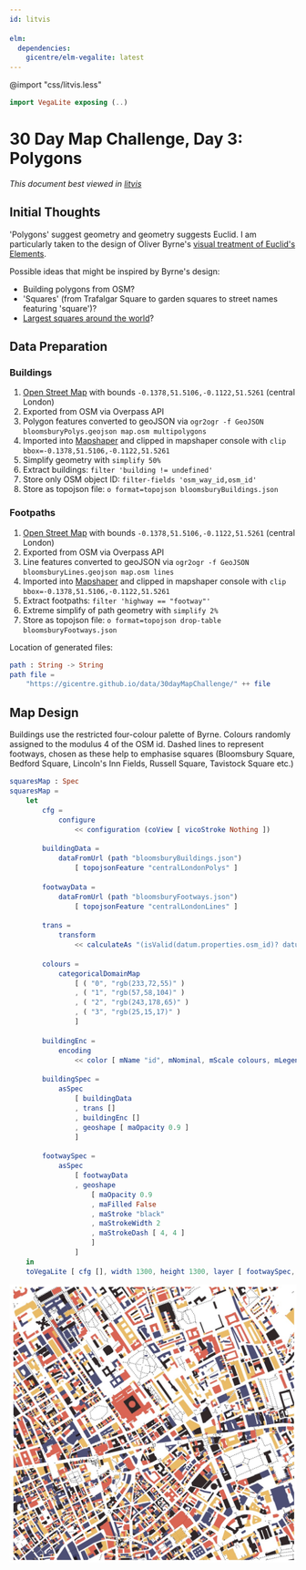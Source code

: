 ```yaml
---
id: litvis

elm:
  dependencies:
    gicentre/elm-vegalite: latest
---
```


@import "css/litvis.less"

```elm {l=hidden}
import VegaLite exposing (..)
```

# 30 Day Map Challenge, Day 3: Polygons

_This document best viewed in [litvis](https://github.com/gicentre/litvis)_

## Initial Thoughts

'Polygons' suggest geometry and geometry suggests Euclid. I am particularly taken to the design of Oliver Byrne's [visual treatment of Euclid's Elements](https://www.math.ubc.ca/~cass/euclid/byrne.html).

Possible ideas that might be inspired by Byrne's design:

- Building polygons from OSM?
- 'Squares' (from Trafalgar Square to garden squares to street names featuring 'square')?
- [Largest squares around the world](https://en.wikipedia.org/wiki/List_of_city_squares_by_size)?

## Data Preparation

### Buildings

1. [Open Street Map](https://www.openstreetmap.org/search?query=london#map=11/51.5077/-0.1274) with bounds `-0.1378,51.5106,-0.1122,51.5261` (central London)
2. Exported from OSM via Overpass API
3. Polygon features converted to geoJSON via `ogr2ogr -f GeoJSON bloomsburyPolys.geojson map.osm multipolygons`
4. Imported into [Mapshaper](https://mapshaper.org) and clipped in mapshaper console with `clip bbox=-0.1378,51.5106,-0.1122,51.5261`
5. Simplify geometry with `simplify 50%`
6. Extract buildings: `filter 'building != undefined'`
7. Store only OSM object ID: `filter-fields 'osm_way_id,osm_id'`
8. Store as topojson file: `o format=topojson bloomsburyBuildings.json`

### Footpaths

1. [Open Street Map](https://www.openstreetmap.org/search?query=london#map=11/51.5077/-0.1274) with bounds `-0.1378,51.5106,-0.1122,51.5261` (central London)
2. Exported from OSM via Overpass API
3. Line features converted to geoJSON via `ogr2ogr -f GeoJSON bloomsburyLines.geojson map.osm lines`
4. Imported into [Mapshaper](https://mapshaper.org) and clipped in mapshaper console with `clip bbox=-0.1378,51.5106,-0.1122,51.5261`
5. Extract footpaths: `filter 'highway == "footway"'`
6. Extreme simplify of path geometry with `simplify 2%`
7. Store as topojson file: `o format=topojson drop-table bloomsburyFootways.json`

Location of generated files:

```elm {l}
path : String -> String
path file =
    "https://gicentre.github.io/data/30dayMapChallenge/" ++ file
```

## Map Design

Buildings use the restricted four-colour palette of Byrne. Colours randomly assigned to the modulus 4 of the OSM id. Dashed lines to represent footways, chosen as these help to emphasise squares (Bloomsbury Square, Bedford Square, Lincoln's Inn Fields, Russell Square, Tavistock Square etc.)

```elm {l v}
squaresMap : Spec
squaresMap =
    let
        cfg =
            configure
                << configuration (coView [ vicoStroke Nothing ])

        buildingData =
            dataFromUrl (path "bloomsburyBuildings.json")
                [ topojsonFeature "centralLondonPolys" ]

        footwayData =
            dataFromUrl (path "bloomsburyFootways.json")
                [ topojsonFeature "centralLondonLines" ]

        trans =
            transform
                << calculateAs "(isValid(datum.properties.osm_id)? datum.properties.osm_id:0 + isValid(datum.properties.osm_way_id)? datum.properties.osm_way_id:0)%4" "id"

        colours =
            categoricalDomainMap
                [ ( "0", "rgb(233,72,55)" )
                , ( "1", "rgb(57,58,104)" )
                , ( "2", "rgb(243,178,65)" )
                , ( "3", "rgb(25,15,17)" )
                ]

        buildingEnc =
            encoding
                << color [ mName "id", mNominal, mScale colours, mLegend [] ]

        buildingSpec =
            asSpec
                [ buildingData
                , trans []
                , buildingEnc []
                , geoshape [ maOpacity 0.9 ]
                ]

        footwaySpec =
            asSpec
                [ footwayData
                , geoshape
                    [ maOpacity 0.9
                    , maFilled False
                    , maStroke "black"
                    , maStrokeWidth 2
                    , maStrokeDash [ 4, 4 ]
                    ]
                ]
    in
    toVegaLite [ cfg [], width 1300, height 1300, layer [ footwaySpec, buildingSpec ] ]
```

![day 3](images/day03.jpg)
